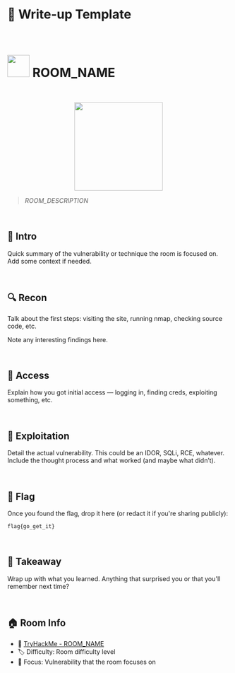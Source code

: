 # 📄 Write-up Template

<br>

# <img src="https://assets.tryhackme.com/img/logo/tryhackme_logo_full.svg" width="50" > ROOM_NAME

<br>

<p align="center">
  <img src="ROOM_ICON_URL" width="200">
</p>

> *ROOM_DESCRIPTION*

<br>

## 🧠 Intro
Quick summary of the vulnerability or technique the room is focused on. Add some context if needed.

<br>

## 🔍 Recon
Talk about the first steps: visiting the site, running nmap, checking source code, etc.

Note any interesting findings here.

<br>

## 🔑 Access
Explain how you got initial access — logging in, finding creds, exploiting something, etc.

<br>

## 🧪 Exploitation
Detail the actual vulnerability. This could be an IDOR, SQLi, RCE, whatever. Include the thought process and what worked (and maybe what didn’t).

<br>

## 🏁 Flag
Once you found the flag, drop it here (or redact it if you're sharing publicly):

```
flag{go_get_it}
```

<br>

## 🎯 Takeaway
Wrap up with what you learned. Anything that surprised you or that you'll remember next time?

<br>

## 🏠 Room Info
- 🧩 [TryHackMe - ROOM_NAME](https://tryhackme.com/room/ROOM_NAME)
- 🏷️ Difficulty: Room difficulty level
- 🧠 Focus: Vulnerability that the room focuses on
